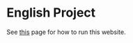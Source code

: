 # English Project

See [this](https://github.com/bag3318/Website-Shell) page for how to run this website.
